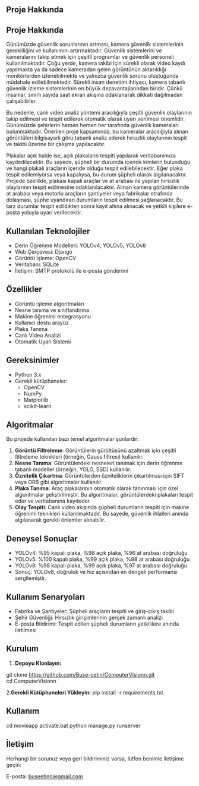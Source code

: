 
## Proje Hakkında  

## Proje Hakkında  

Günümüzde güvenlik sorunlarının artması, kamera güvenlik sistemlerinin gerekliliğini ve kullanımını artırmaktadır. Güvenlik sistemlerini ve kameralarını takip etmek için çeşitli programlar ve güvenlik personeli kullanılmaktadır. Çoğu yerde, kamera takibi için sürekli olarak video kaydı yapılmakta ya da sadece kameradan gelen görüntünün aktarıldığı monitörlerden izlenebilmekte ve yalnızca güvenlik sorunu oluştuğunda müdahale edilebilmektedir. Sürekli insan denetimi ihtiyacı, kamera tabanlı güvenlik izleme sistemlerinin en büyük dezavantajlarından biridir. Çünkü insanlar, sınırlı sayıda saat ekran akışına odaklanarak dikkati dağılmadan çalışabilirler.  

Bu nedenle, canlı video analiz yöntemi aracılığıyla çeşitli güvenlik olaylarının takip edilmesi ve tespit edilerek otomatik olarak uyarı verilmesi önemlidir. Günümüzde şehirlerin hemen hemen her tarafında güvenlik kameraları bulunmaktadır. Önerilen proje kapsamında, bu kameralar aracılığıyla alınan görüntüleri bilgisayarlı görü tabanlı analiz ederek hırsızlık olaylarının tespit ve takibi üzerine bir çalışma yapılacaktır.   

Plakalar açık halde ise, açık plakaların tespiti yapılarak veritabanımıza kaydedilecektir. Bu sayede, şüpheli bir durumda içeride kimlerin bulunduğu ve hangi plakalı araçların içeride olduğu tespit edilebilecektir. Eğer plaka tespit edilemiyorsa veya kapalıysa, bu durum şüpheli olarak algılanacaktır. Projede özellikle, plakası kapalı araçlar ve at arabası ile yapılan hırsızlık olaylarının tespit edilmesine odaklanılacaktır. Alınan kamera görüntülerinde at arabası veya motorlu araçların şantiyeler veya fabrikalar etrafında dolaşması, şüphe uyandıran durumların tespit edilmesi sağlanacaktır. Bu tarz durumlar tespit edildikten sonra kayıt altına alınacak ve yetkili kişilere e-posta yoluyla uyarı verilecektir.

## Kullanılan Teknolojiler 

- Derin Öğrenme Modelleri: YOLOv4, YOLOv5, YOLOv8  
- Web Çerçevesi: Django
- Görüntü İşleme: OpenCV 
- Veritabanı: SQLite
- İletişim: SMTP protokolü ile e-posta gönderimi

## Özellikler  

- Görüntü işleme algoritmaları  
- Nesne tanıma ve sınıflandırma  
- Makine öğrenimi entegrasyonu  
- Kullanıcı dostu arayüz
- Plaka Tanıma
- Canlı Video Analizi
- Otomatik Uyarı Sistemi

## Gereksinimler  

- Python 3.x  
- Gerekli kütüphaneler:  
  - OpenCV  
  - NumPy  
  - Matplotlib  
  - scikit-learn

    
## Algoritmalar  

Bu projede kullanılan bazı temel algoritmalar şunlardır:  

1. **Görüntü Filtreleme**: Görüntülerin gürültüsünü azaltmak için çeşitli filtreleme teknikleri (örneğin, Gauss filtresi) kullanılır.  
2. **Nesne Tanıma**: Görüntülerdeki nesneleri tanımak için derin öğrenme tabanlı modeller (örneğin, YOLO, SSD) kullanılır.  
3. **Öznitelik Çıkartma**: Görüntülerden özniteliklerin çıkartılması için SIFT veya ORB gibi algoritmalar kullanılır.
4.  **Plaka Tanıma**: Araç plakalarının otomatik olarak tanınması için özel algoritmalar geliştirilmiştir. Bu algoritmalar, görüntülerdeki plakaları tespit eder ve veritabanına kaydeder.  
5. **Olay Tespiti**: Canlı video akışında şüpheli durumların tespiti için makine öğrenimi teknikleri kullanılmaktadır. Bu sayede, güvenlik ihlalleri anında algılanarak gerekli önlemler alınabilir.  

## Deneysel Sonuçlar  

- YOLOv4: %95 kapalı plaka, %98 açık plaka, %96 at arabası doğruluğu 
- YOLOv5: %100 kapalı plaka, %99 açık plaka, %98 at arabası doğruluğu
- YOLOv8: %98 kapalı plaka, %99 açık plaka, %97 at arabası doğruluğu
- Sonuç: YOLOv8, doğruluk ve hız açısından en dengeli performansı sergilemiştir.

## Kullanım Senaryoları 

- Fabrika ve Şantiyeler: Şüpheli araçların tespiti ve giriş-çıkış takibi
- Şehir Güvenliği: Hırsızlık girişimlerinin gerçek zamanlı analizi
- E-posta Bildirimi: Tespit edilen şüpheli durumların yetkililere anında iletilmesi

## Kurulum  

1. **Depoyu Klonlayın:**  

git clone https://github.com/Buse-cetin/ComputerVisionn.git  
cd ComputerVisionn

2.**Gerekli Kütüphaneleri Yükleyin:**
pip install -r requirements.txt

## Kullanım
cd movieapp
activate.bat
python manage.py runserver

## İletişim
Herhangi bir sorunuz veya geri bildiriminiz varsa, lütfen benimle iletişime geçin:

E-posta: buseetinn@gmail.com
